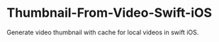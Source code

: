 # Thumbnail-From-Video-Swift-iOS
Generate video thumbnail with cache for local videos in swift iOS.
